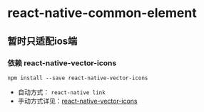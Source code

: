 # react-native-common-element

## 暂时只适配ios端

### 依赖 react-native-vector-icons
`npm install --save react-native-vector-icons`
- 自动方式：
`react-native link`
- 手动方式详见：[react-native-vector-icons](https://github.com/oblador/react-native-vector-icons)
